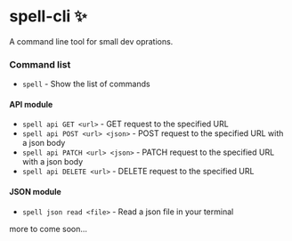 # spell-cli ✨
A command line tool for small dev oprations.

### Command list
- `spell` - Show the list of commands

#### API module
- `spell api GET <url>` - GET request to the specified URL
- `spell api POST <url> <json>` - POST request to the specified URL with a json body
- `spell api PATCH <url> <json>` - PATCH request to the specified URL with a json body
- `spell api DELETE <url>` - DELETE request to the specified URL

#### JSON module
- `spell json read <file>` - Read a json file in your terminal

more to come soon...


